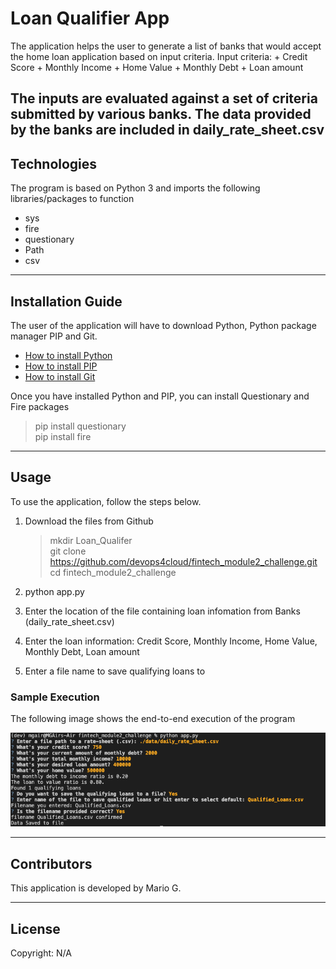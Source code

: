 # Loan Qualifier App

The application helps the user to generate a list of banks that would accept the home loan application based on input criteria.
Input criteria:
    + Credit Score
    + Monthly Income
    + Home Value
    + Monthly Debt
    + Loan amount

The inputs are evaluated against a set of criteria submitted by various banks. The data provided by the banks are included in daily_rate_sheet.csv
---

## Technologies

The program is based on Python 3 and imports the following libraries/packages to function

- sys
- fire
- questionary
- Path
- csv

---

## Installation Guide

The user of the application will have to download Python,   Python package manager PIP and Git.

   - [How to install Python](https://www.python.org/downloads/) 
   - [How to install PIP ](https://pip.pypa.io/en/stable/installation/) 
   - [How to install Git ](https://git-scm.com/book/en/v2/Getting-Started-Installing-Git) 
   
   Once you have installed Python and PIP, you can install Questionary and Fire packages 
   > pip install questionary <br>
   > pip install fire <br>
   



---

## Usage

To use the application, follow the steps below.

1. Download the files from Github
    > mkdir Loan_Qualifer <br>
    > git clone https://github.com/devops4cloud/fintech_module2_challenge.git <br>
    > cd fintech_module2_challenge

2. python app.py

3. Enter the location of the file containing loan infomation from Banks (daily_rate_sheet.csv)

4. Enter the loan information: Credit Score, Monthly Income, Home Value, Monthly Debt, Loan amount

5. Enter a file name to save qualifying loans to

### Sample Execution

The following image shows the end-to-end execution of the program

![Command line](how_to_execute_app.png)

---

## Contributors

This application is developed by Mario G.

---

## License

Copyright: N/A
